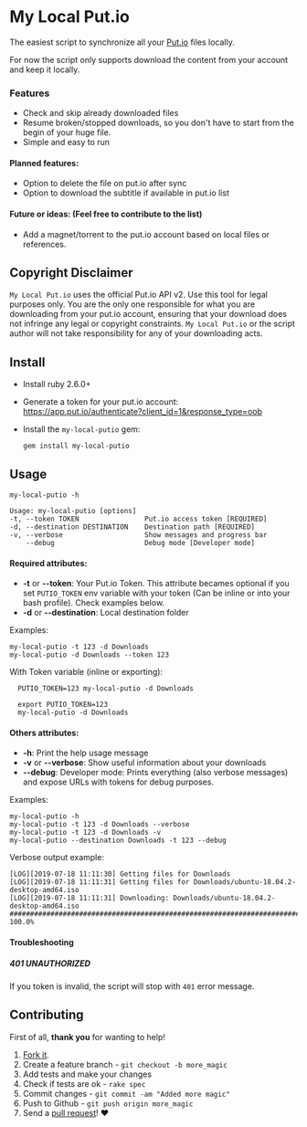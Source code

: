My Local Put.io
===========

The easiest script to synchronize all your [Put.io](http://put.io) files locally.

For now the script only supports download the content from your account and keep it locally.

### Features

- Check and skip already downloaded files
- Resume broken/stopped downloads, so you don't have to start from the begin of your huge file.
- Simple and easy to run

#### Planned features:

- Option to delete the file on put.io after sync
- Option to download the subtitle if available in put.io list

#### Future or ideas: (Feel free to contribute to the list)

- Add a magnet/torrent to the put.io account based on local files or references.

## Copyright Disclaimer

`My Local Put.io` uses the official Put.io API v2. Use this tool for legal purposes only. You are the only one responsible for what you are downloading from your put.io account, ensuring that your download does not infringe any legal or copyright constraints.
`My Local Put.io` or the script author will not take responsibility for any of your downloading acts.

## Install

* Install ruby 2.6.0+
* Generate a token for your put.io account: https://app.put.io/authenticate?client_id=1&response_type=oob
* Install the `my-local-putio` gem:

      gem install my-local-putio

## Usage

    my-local-putio -h

    Usage: my-local-putio [options]
    -t, --token TOKEN                Put.io access token [REQUIRED]
    -d, --destination DESTINATION    Destination path [REQUIRED]
    -v, --verbose                    Show messages and progress bar
        --debug                      Debug mode [Developer mode]

#### Required attributes:
* **-t** or **--token**: Your Put.io Token. This attribute becames optional if you set `PUTIO_TOKEN` env variable with your token (Can be inline or into your bash profile). Check examples below.
* **-d** or **--destination**: Local destination folder

Examples:

    my-local-putio -t 123 -d Downloads
    my-local-putio -d Downloads --token 123

With Token variable (inline or exporting):

      PUTIO_TOKEN=123 my-local-putio -d Downloads

      export PUTIO_TOKEN=123
      my-local-putio -d Downloads

#### Others attributes:
* **-h**: Print the help usage message
* **-v** or **--verbose**: Show useful information about your downloads
* **--debug**: Developer mode: Prints everything (also verbose messages) and expose URLs with tokens for debug purposes.

Examples:

    my-local-putio -h
    my-local-putio -t 123 -d Downloads --verbose
    my-local-putio -t 123 -d Downloads -v
    my-local-putio --destination Downloads -t 123 --debug

Verbose output example:

    [LOG][2019-07-18 11:11:30] Getting files for Downloads
    [LOG][2019-07-18 11:11:31] Getting files for Downloads/ubuntu-18.04.2-desktop-amd64.iso
    [LOG][2019-07-18 11:11:31] Downloading: Downloads/ubuntu-18.04.2-desktop-amd64.iso
    ######################################################################## 100.0%

#### Troubleshooting

##### 401 UNAUTHORIZED
If you token is invalid, the script will stop with `401` error message.


## Contributing

First of all, **thank you** for wanting to help!

1. [Fork it](https://help.github.com/articles/fork-a-repo).
2. Create a feature branch - `git checkout -b more_magic`
3. Add tests and make your changes
4. Check if tests are ok - `rake spec`
5. Commit changes - `git commit -am "Added more magic"`
6. Push to Github - `git push origin more_magic`
7. Send a [pull request](https://help.github.com/articles/using-pull-requests)! :heart:
